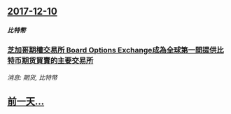 ## [2017-12-10](/news/2017/12/10/index.md)

##### 比特幣
### [芝加哥期權交易所 Board Options Exchange成為全球第一間提供比特币期货買賣的主要交易所 ](/news/2017/12/10/芝加哥期權交易所-Board-Options-Exchange成為全球第一間提供比特币期货買賣的主要交易所.md)
_消息: 期货, 比特幣_

## [前一天...](/news/2017/12/9/index.md)

